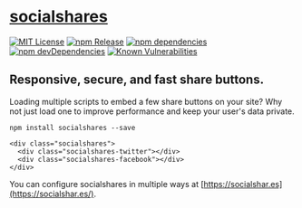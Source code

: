 # [socialshares](https://socialshar.es/)

[![MIT License](https://img.shields.io/github/license/socialshares/buttons.svg)](https://tldrlegal.com/license/mit-license)
[![npm Release](https://img.shields.io/npm/v/socialshares.svg)](https://www.npmjs.com/package/socialshares)
[![npm dependencies](https://david-dm.org/socialshares/buttons.svg)](https://david-dm.org/socialshares/buttons)
[![npm devDependencies](https://david-dm.org/socialshares/buttons/dev-status.svg)](https://david-dm.org/socialshares/buttons?type=dev)
[![Known Vulnerabilities](https://snyk.io/test/npm/socialshares/badge.svg)](https://snyk.io/test/npm/socialshares)

## Responsive, secure, and fast share buttons.

Loading multiple scripts to embed a few share buttons on your site? Why not just load one to improve performance and keep your user's data private.

`npm install socialshares --save`

```
<div class="socialshares">
  <div class="socialshares-twitter"></div>
  <div class="socialshares-facebook"></div>
</div>
```

You can configure socialshares in multiple ways at [https://socialshar.es](https://socialshar.es/).
